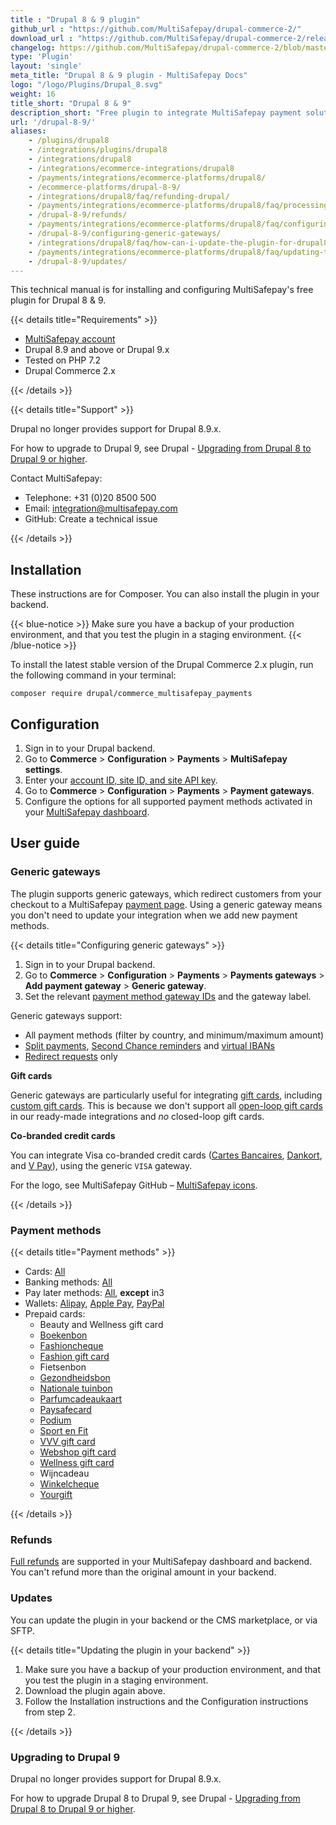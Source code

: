 ```yaml
---
title : "Drupal 8 & 9 plugin"
github_url : "https://github.com/MultiSafepay/drupal-commerce-2/"
download_url : "https://github.com/MultiSafepay/drupal-commerce-2/releases/download/3.0.0/commerce_multisafepay_payments-3.0.0.zip"
changelog: https://github.com/MultiSafepay/drupal-commerce-2/blob/master/CHANGELOG.md
type: 'Plugin'
layout: 'single'
meta_title: "Drupal 8 & 9 plugin - MultiSafepay Docs"
logo: "/logo/Plugins/Drupal_8.svg"
weight: 16
title_short: "Drupal 8 & 9"
description_short: "Free plugin to integrate MultiSafepay payment solutions with Drupal 8 & 9."
url: '/drupal-8-9/'
aliases: 
    - /plugins/drupal8
    - /integrations/plugins/drupal8
    - /integrations/drupal8
    - /integrations/ecommerce-integrations/drupal8
    - /payments/integrations/ecommerce-platforms/drupal8/
    - /ecommerce-platforms/drupal-8-9/
    - /integrations/drupal8/faq/refunding-drupal/
    - /payments/integrations/ecommerce-platforms/drupal8/faq/processing-refunds/
    - /drupal-8-9/refunds/
    - /payments/integrations/ecommerce-platforms/drupal8/faq/configuring-generic-gateways/
    - /drupal-8-9/configuring-generic-gateways/
    - /integrations/drupal8/faq/how-can-i-update-the-plugin-for-drupal8/
    - /payments/integrations/ecommerce-platforms/drupal8/faq/updating-the-plugin/
    - /drupal-8-9/updates/
---
```


This technical manual is for installing and configuring MultiSafepay's free plugin for Drupal 8 & 9. 

{{< details title="Requirements" >}}

- [MultiSafepay account](/getting-started/guide/)
- Drupal 8.9 and above or Drupal 9.x
- Tested on PHP 7.2
- Drupal Commerce 2.x

{{< /details >}}

{{< details title="Support" >}}

Drupal no longer provides support for Drupal 8.9.x.

For how to upgrade to Drupal 9, see Drupal - [Upgrading from Drupal 8 to Drupal 9 or higher](https://www.drupal.org/docs/upgrading-drupal/upgrading-from-drupal-8-to-drupal-9-or-higher).

Contact MultiSafepay:

- Telephone: +31 (0)20 8500 500
- Email: <integration@multisafepay.com>
- GitHub: Create a technical issue

{{< /details >}}

## Installation

These instructions are for Composer. You can also install the plugin in your backend. 

{{< blue-notice >}} Make sure you have a backup of your production environment, and that you test the plugin in a staging environment. {{< /blue-notice >}}

To install the latest stable version of the Drupal Commerce 2.x plugin, run the following command in your terminal:

```
composer require drupal/commerce_multisafepay_payments
```

## Configuration  
1. Sign in to your Drupal backend.
2. Go to **Commerce** > **Configuration** > **Payments** > **MultiSafepay settings**.
3. Enter your [account ID, site ID, and site API key](/account/managing-websites/#viewing-the-site-id-api-key-and-secure-code). 
4. Go to **Commerce** > **Configuration** > **Payments** > **Payment gateways**.
5. Configure the options for all supported payment methods activated in your [MultiSafepay dashboard](https://merchant.multisafepay.com).

## User guide

### Generic gateways

The plugin supports generic gateways, which redirect customers from your checkout to a MultiSafepay [payment page](/payment-pages/). Using a generic gateway means you don't need to update your integration when we add new payment methods.

{{< details title="Configuring generic gateways" >}}

1. Sign in to your Drupal backend. 
2. Go to **Commerce** > **Configuration** > **Payments** > **Payments gateways** > **Add payment gateway** > **Generic gateway**.
3. Set the relevant [payment method gateway IDs](https://docs-api.multisafepay.com/reference/gateway-ids) and the gateway label.

Generic gateways support:

- All payment methods (filter by country, and minimum/maximum amount)
- [Split payments](/payments/split-payments/), [Second Chance reminders](/features/second-chance/) and [virtual IBANs](/payments/virtual-ibans/)
- [Redirect requests](https://docs-api.multisafepay.com/reference/introduction#direct-vs-redirect) only

**Gift cards**

Generic gateways are particularly useful for integrating [gift cards](/payment-methods/gift-cards/), including [custom gift cards](/payment-methods/gift-cards/custom-cards/). This is because we don't support all [open-loop gift cards](/payment-methods/gift-cards/open-loop-closed-loop/) in our ready-made integrations and *no* closed-loop gift cards.

**Co-branded credit cards**

You can integrate Visa co-branded credit cards ([Cartes Bancaires](/payment-methods/cartes-bancaires/), [Dankort](/payment-methods/dankort/), and [V Pay](/payment-methods/vpay/)), using the generic `VISA` gateway.

For the logo, see MultiSafepay GitHub – [MultiSafepay icons](https://github.com/MultiSafepay/MultiSafepay-icons/tree/master/methods).

{{< /details >}}

### Payment methods

{{< details title="Payment methods" >}}

- Cards: [All](/payment-methods/credit-debit-cards/)
- Banking methods: [All](/payment-methods/banks/)
- Pay later methods: [All](/payment-methods/pay-later/), **except** in3
- Wallets: [Alipay](/payment-methods/alipay), [Apple Pay](/payment-methods/apple-pay), [PayPal](/payment-methods/paypal)
- Prepaid cards:
    - Beauty and Wellness gift card
    - [Boekenbon](https://www.cadeaubon.nl/cadeaubonnen/nederlandse-boekenbon)
    - [Fashioncheque](https://www.fashioncheque.com/nl)
    - [Fashion gift card](https://www.fashion-giftcard.nl)
    - Fietsenbon
    - [Gezondheidsbon](https://www.gezondheidsbon.nl/mhome)
    - [Nationale tuinbon](https://www.nationale-tuinbon.nl)
    - [Parfumcadeaukaart](https://www.parfumcadeaukaart.nl)
    - [Paysafecard](/payment-methods/paysafecard)
    - [Podium](https://www.podiumcadeaukaart.nl)
    - [Sport en Fit](https://www.sportenfitcadeau.nl)
    - [VVV gift card](https://www.vvvcadeaukaarten.nl)
    - [Webshop gift card](https://www.webshopgiftcard.nl)
    - [Wellness gift card](https://www.wellnessgiftcard.nl)
    - Wijncadeau
    - [Winkelcheque](https://www.winkelcheque.nl)
    - [Yourgift](https://www.yourgift.nl)

{{< /details >}}

### Refunds

[Full refunds](/refunds/full-partial/) are supported in your MultiSafepay dashboard and backend.  
You can't refund more than the original amount in your backend.

### Updates

You can update the plugin in your backend or the CMS marketplace, or via SFTP.

{{< details title="Updating the plugin in your backend" >}}

1. Make sure you have a backup of your production environment, and that you test the plugin in a staging environment.
2. Download the plugin again above.
3. Follow the Installation instructions and the Configuration instructions from step 2.

{{< /details >}}

### Upgrading to Drupal 9

Drupal no longer provides support for Drupal 8.9.x. 

For how to upgrade Drupal 8 to Drupal 9, see Drupal - [Upgrading from Drupal 8 to Drupal 9 or higher](https://www.drupal.org/docs/upgrading-drupal/upgrading-from-drupal-8-to-drupal-9-or-higher).